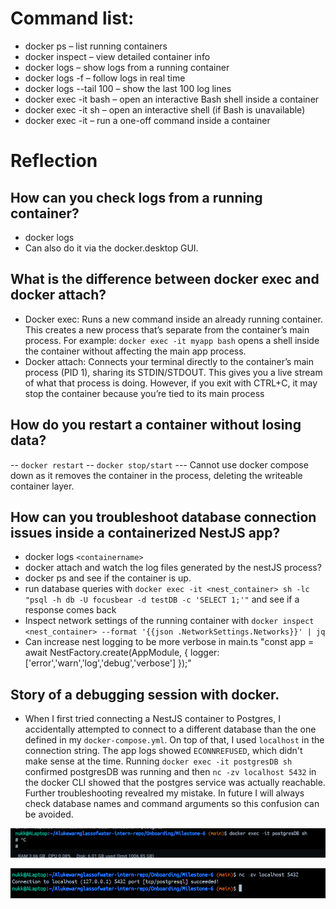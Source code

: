 # Command list:

- docker ps – list running containers
- docker inspect <container> – view detailed container info
- docker logs <container> – show logs from a running container
- docker logs -f <container> – follow logs in real time
- docker logs --tail 100 <container> – show the last 100 log lines
- docker exec -it <container> bash – open an interactive Bash shell inside a container
- docker exec -it <container> sh – open an interactive shell (if Bash is unavailable)
- docker exec -it <container> <command> – run a one-off command inside a container

# Reflection

## How can you check logs from a running container?

- docker logs <containername>
- Can also do it via the docker.desktop GUI.

## What is the difference between docker exec and docker attach?

- Docker exec: Runs a new command inside an already running container. This creates a new process that’s separate from the container’s main process. For example: `docker exec -it myapp bash` opens a shell inside the container without affecting the main app process.
- Docker attach: Connects your terminal directly to the container’s main process (PID 1), sharing its STDIN/STDOUT. This gives you a live stream of what that process is doing. However, if you exit with CTRL+C, it may stop the container because you’re tied to its main process

## How do you restart a container without losing data?

-- `docker restart`
-- `docker stop/start`
--- Cannot use docker compose down as it removes the container in the process, deleting the writeable container layer.

## How can you troubleshoot database connection issues inside a containerized NestJS app?

- docker logs `<containername>`
- docker attach and watch the log files generated by the nestJS process?
- docker ps and see if the container is up.
- run database queries with `docker exec -it <nest_container> sh -lc "psql -h db -U focusbear -d testDB -c 'SELECT 1;'"` and see if a response comes back
- Inspect network settings of the running container with `docker inspect <nest_container> --format '{{json .NetworkSettings.Networks}}' | jq`
- Can increase nest logging to be more verbose in main.ts "const app = await NestFactory.create(AppModule, { logger: ['error','warn','log','debug','verbose'] });"

## Story of a debugging session with docker.

- When I first tried connecting a NestJS container to Postgres, I accidentally attempted to connect to a different database than the one defined in my `docker-compose.yml`. On top of that, I used `localhost` in the connection string. The app logs showed `ECONNREFUSED`, which didn't make sense at the time. Running `docker exec -it postgresDB sh` confirmed postgresDB was running and then `nc -zv localhost 5432` in the docker CLI showed that the postgres service was actually reachable. Further troubleshooting revealred my mistake. In future I will always check database names and command arguments so this confusion can be avoided.

![alt text](image-3.png)

![alt text](image-2.png)
